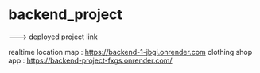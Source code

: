 # backend_project

---> deployed project link

realtime location map : https://backend-1-jbgi.onrender.com
clothing shop app : https://backend-project-fxgs.onrender.com/
